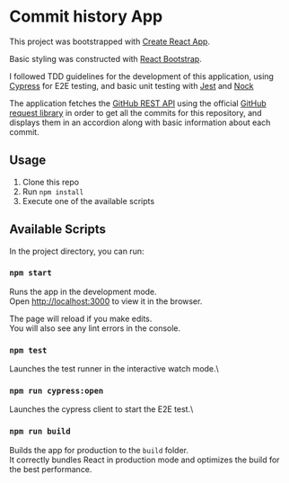 # Commit history App

This project was bootstrapped with [Create React App](https://github.com/facebook/create-react-app).

Basic styling was constructed with [React Bootstrap](https://react-bootstrap.github.io/).

I followed TDD guidelines for the development of this application, using [Cypress](https://www.cypress.io/) for E2E testing, and basic unit testing with [Jest](https://jestjs.io/) and [Nock](https://github.com/nock/nock)

The application fetches the [GitHub REST API](https://docs.github.com/en/free-pro-team@latest/rest) using the official [GitHub request library](https://github.com/octokit/request.js) in order to get all the commits for this repository, and displays them in an accordion along with basic information about each commit.

## Usage

1. Clone this repo
2. Run `npm install`
3. Execute one of the available scripts

## Available Scripts

In the project directory, you can run:

### `npm start`

Runs the app in the development mode.\
Open [http://localhost:3000](http://localhost:3000) to view it in the browser.

The page will reload if you make edits.\
You will also see any lint errors in the console.

### `npm test`

Launches the test runner in the interactive watch mode.\

### `npm run cypress:open`

Launches the cypress client to start the E2E test.\

### `npm run build`

Builds the app for production to the `build` folder.\
It correctly bundles React in production mode and optimizes the build for the best performance.

